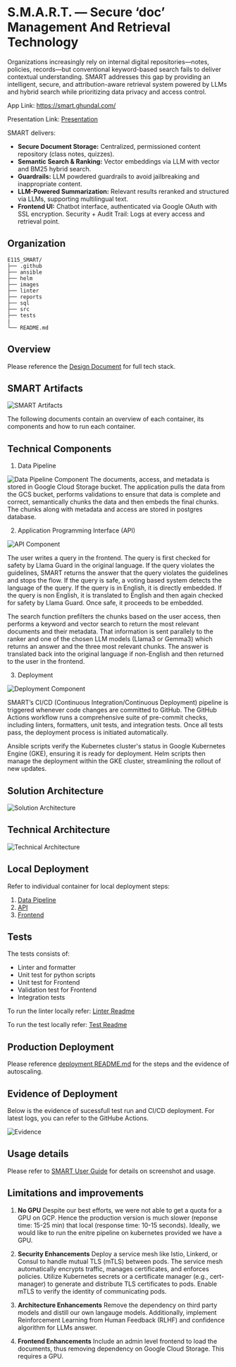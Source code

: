 # S.M.A.R.T. — Secure ‘doc’ Management And Retrieval Technology

Organizations increasingly rely on internal digital repositories—notes, policies, records—but conventional keyword-based search fails to deliver contextual understanding. SMART addresses this gap by providing an intelligent, secure, and attribution-aware retrieval system powered by LLMs and hybrid search while prioritizing data privacy and access control.

App Link: https://smart.ghundal.com/

Presentation Link: [Presentation](./reports/MS5_SMART_Final.pptx)

SMART delivers:

- **Secure Document Storage:** Centralized, permissioned content repository (class notes, quizzes).
- **Semantic Search & Ranking:** Vector embeddings via LLM with vector and BM25 hybrid search.
- **Guardrails:** LLM powdered guardrails to avoid jailbreaking and inappropriate content.
- **LLM-Powered Summarization:** Relevant results reranked and structured via LLMs, supporting multilingual text.
- **Frontend UI:** Chatbot interface, authenticated via Google OAuth with SSL encryption.
  Security + Audit Trail: Logs at every access and retrieval point.

## **Organization**

```
E115_SMART/
├── .github
├── ansible
├── helm
├── images
├── linter
├── reports
├── sql
├── src
├── tests
|
└── README.md
```

## **Overview**

Please reference the [Design Document](./reports/Design_Document.pdf) for full tech stack.

## **SMART Artifacts**

![SMART Artifacts](./images/artifacts.png)

The following documents contain an overview of each container, its components and how to run each container.

## **Technical Components**

1. Data Pipeline

![Data Pipeline Component](./images/DataPipeline.png)
The documents, access, and metadata is stored in Google Cloud Storage bucket. The application pulls the data from the GCS bucket, performs validations to ensure that data is complete and correct, semantically chunks the data and then embeds the final chunks. The chunks along with metadata and access are stored in postgres database.

2. Application Programming Interface (API)

![API Component](./images/API.png)

The user writes a query in the frontend. The query is first checked for safety by Llama Guard in the original language. If the query violates the guidelines, SMART returns the answer that the query violates the guidelines and stops the flow. If the query is safe, a voting based system detects the language of the query. If the query is in English, it is directly embedded. If the query is non English, it is translated to English and then again checked for safety by Llama Guard. Once safe, it proceeds to be embedded.

The search function prefilters the chunks based on the user access, then performs a keyword and vector search to return the most relevant documents and their metadata. That information is sent parallely to the ranker and one of the chosen LLM models (Llama3 or Gemma3) which returns an answer and the three most relevant chunks. The answer is translated back into the original language if non-English and then returned to the user in the frontend.

3. Deployment

![Deployment Component](./images/deployment.png)

SMART’s CI/CD (Continuous Integration/Continuous Deployment) pipeline is triggered whenever code changes are committed to GitHub. The GitHub Actions workflow runs a comprehensive suite of pre-commit checks, including linters, formatters, unit tests, and integration tests. Once all tests pass, the deployment process is initiated automatically.

Ansible scripts verify the Kubernetes cluster's status in Google Kubernetes Engine (GKE), ensuring it is ready for deployment. Helm scripts then manage the deployment within the GKE cluster, streamlining the rollout of new updates.

## **Solution Architecture**

![Solution Architecture](./images/solutionArchitecture.png)

## **Technical Architecture**

![Technical Architecture](./images/technicalArchitecture.png)

## **Local Deployment**

Refer to individual container for local deployment steps:

1. [Data Pipeline](./src/datapipeline/README.md)
2. [API](./src/api/README.md)
3. [Frontend](./src/frontend/README.md)

## **Tests**

The tests consists of:

- Linter and formatter
- Unit test for python scripts
- Unit test for Frontend
- Validation test for Frontend
- Integration tests

To run the linter locally refer:
[Linter Readme](./linters/README.md)

To run the test locally refer:
[Test Readme](./tests/README.md)

## **Production Deployment**

Please reference [deployment README.md](/helm/README.md) for the steps and the evidence of autoscaling.

## **Evidence of Deployment**

Below is the evidence of sucessfull test run and CI/CD deployment.
For latest logs, you can refer to the GitHube Actions.

![Evidence](/images/Evidence_Deployment.png)

## **Usage details**

Please refer to [SMART User Guide](/reports/SMART_UserGuide.pdf) for details on screenshot and usage.

## **Limitations and improvements**

1. **No GPU**
   Despite our best efforts, we were not able to get a quota for a GPU on GCP. Hence the production version is much slower (reponse time: 15-25 min) that local (response time: 10-15 seconds). Ideally, we would like to run the enitre pipeline on kubernetes provided we have a GPU.

2. **Security Enhancements**
   Deploy a service mesh like Istio, Linkerd, or Consul to handle mutual TLS (mTLS) between pods. The service mesh automatically encrypts traffic, manages certificates, and enforces policies. Utilize Kubernetes secrets or a certificate manager (e.g., cert-manager) to generate and distribute TLS certificates to pods. Enable mTLS to verify the identity of communicating pods.

3. **Architecture Enhancements**
   Remove the dependency on third party models and distill our own langauge models. Additionally, implement Reinforcement Learning from Human Feedback (RLHF) and confidence algorithm for LLMs answer.

4. **Frontend Enhancements**
   Include an admin level frontend to load the documents, thus removing dependency on Google Cloud Storage. This requires a GPU.
